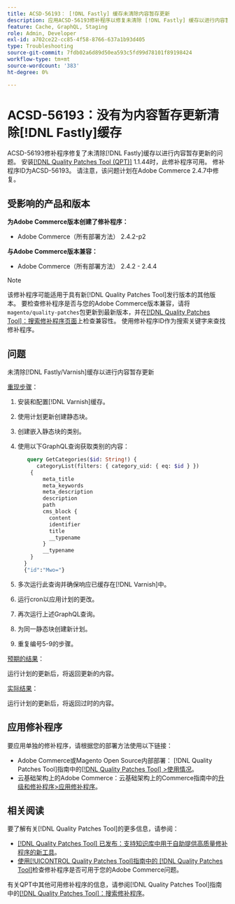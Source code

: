 ```yaml
---
title: ACSD-56193： [!DNL Fastly] 缓存未清除内容暂存更新
description: 应用ACSD-56193修补程序以修复未清除 [!DNL Fastly] 缓存以进行内容暂存更新的Adobe Commerce问题。
feature: Cache, GraphQL, Staging
role: Admin, Developer
exl-id: a702ce22-cc85-4f58-8766-637a1b93d405
type: Troubleshooting
source-git-commit: 7fdb02a6d89d50ea593c5fd99d78101f89198424
workflow-type: tm+mt
source-wordcount: '383'
ht-degree: 0%

---
```


# ACSD-56193：没有为内容暂存更新清除[!DNL Fastly]缓存

ACSD-56193修补程序修复了未清除[!DNL Fastly]缓存以进行内容暂存更新的问题。 安装[[!DNL Quality Patches Tool (QPT)]](https://experienceleague.adobe.com/en/docs/commerce-operations/tools/quality-patches-tool/quality-patches-tool-to-self-serve-quality-patches) 1.1.44时，此修补程序可用。 修补程序ID为ACSD-56193。 请注意，该问题计划在Adobe Commerce 2.4.7中修复。

## 受影响的产品和版本

**为Adobe Commerce版本创建了修补程序：**

* Adobe Commerce（所有部署方法） 2.4.2-p2

**与Adobe Commerce版本兼容：**

* Adobe Commerce（所有部署方法） 2.4.2 - 2.4.4

>[!NOTE]
>
>该修补程序可能适用于具有新[!DNL Quality Patches Tool]发行版本的其他版本。 要检查修补程序是否与您的Adobe Commerce版本兼容，请将`magento/quality-patches`包更新到最新版本，并在[[!DNL Quality Patches Tool]：搜索修补程序页面](https://experienceleague.adobe.com/tools/commerce-quality-patches/index.html)上检查兼容性。 使用修补程序ID作为搜索关键字来查找修补程序。

## 问题

未清除[!DNL Fastly/Varnish]缓存以进行内容暂存更新

<u>重现步骤</u>：

1. 安装和配置[!DNL Varnish]缓存。
1. 使用计划更新创建静态块。
1. 创建嵌入静态块的类别。
1. 使用以下GraphQL查询获取类别的内容：

   ```GraphQL
      query GetCategories($id: String!) {
         categoryList(filters: { category_uid: { eq: $id } }) 
       {
           meta_title
           meta_keywords
           meta_description
           description
           path
           cms_block {
             content
             identifier
             title
             __typename
           }
           __typename
       }
     }
     {"id":"Mwo="}
   ```

1. 多次运行此查询并确保响应已缓存在[!DNL Varnish]中。
1. 运行cron以应用计划的更改。
1. 再次运行上述GraphQL查询。
1. 为同一静态块创建新计划。
1. 重复编号5-9的步骤。

<u>预期的结果</u>：

运行计划的更新后，将返回更新的内容。

<u>实际结果</u>：

运行计划的更新后，将返回过时的内容。

## 应用修补程序

要应用单独的修补程序，请根据您的部署方法使用以下链接：

* Adobe Commerce或Magento Open Source内部部署： [!DNL Quality Patches Tool]指南中的[[!DNL Quality Patches Tool] >使用情况](/help/tools/quality-patches-tool/usage.md)。
* 云基础架构上的Adobe Commerce：云基础架构上的Commerce指南中的[升级和修补程序>应用修补程序](https://experienceleague.adobe.com/docs/commerce-cloud-service/user-guide/develop/upgrade/apply-patches.html)。

## 相关阅读

要了解有关[!DNL Quality Patches Tool]的更多信息，请参阅：

* [[!DNL Quality Patches Tool] 已发布：支持知识库中用于自助提供高质量修补程序的新工具](https://experienceleague.adobe.com/en/docs/commerce-operations/tools/quality-patches-tool/quality-patches-tool-to-self-serve-quality-patches)。
* [使用[!UICONTROL Quality Patches Tool]指南中的 [!DNL Quality Patches Tool]](/help/tools/quality-patches-tool/patches-available-in-qpt/check-patch-for-magento-issue-with-magento-quality-patches.md)检查修补程序是否可用于您的Adobe Commerce问题。


有关QPT中其他可用修补程序的信息，请参阅[!DNL Quality Patches Tool]指南中的[[!DNL Quality Patches Tool]：搜索修补程序](https://experienceleague.adobe.com/tools/commerce-quality-patches/index.html)。
